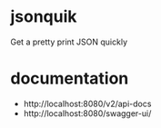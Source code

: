 # jsonquik
Get a pretty print JSON quickly

# documentation
- http://localhost:8080/v2/api-docs
- http://localhost:8080/swagger-ui/

